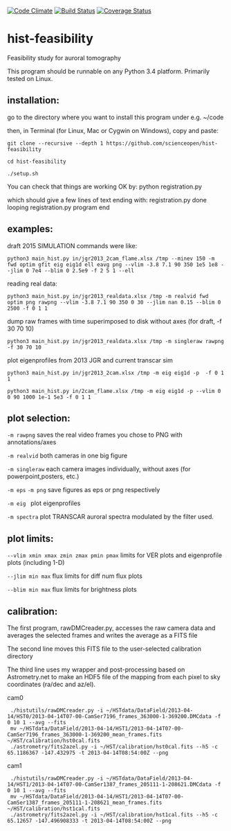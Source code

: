 [![Code Climate](https://codeclimate.com/github/scienceopen/hist-feasibility/badges/gpa.svg)](https://codeclimate.com/github/scienceopen/hist-feasibility)
[![Build Status](https://travis-ci.org/scienceopen/hist-feasibility.svg)](https://travis-ci.org/scienceopen/hist-feasibility)
[![Coverage Status](https://coveralls.io/repos/scienceopen/hist-feasibility/badge.svg?branch=master)](https://coveralls.io/r/scienceopen/hist-feasibility?branch=master)

hist-feasibility
================
Feasibility study for auroral tomography

This program should be runnable on any Python 3.4 platform. Primarily tested on Linux.

installation:
------------
go to the directory where you want to install this program under e.g. ~/code

then, in Terminal (for Linux, Mac or Cygwin on Windows), copy and paste:

```
git clone --recursive --depth 1 https://github.com/scienceopen/hist-feasibility

cd hist-feasibility

./setup.sh
```

You can check that things are working OK by:
    python registration.py

which should give a few lines of text ending with:
    registration.py done looping
    registration.py program end


examples:
---------
draft 2015 SIMULATION commands were like:
```
python3 main_hist.py in/jgr2013_2cam_flame.xlsx /tmp --minev 150 -m fwd optim gfit eig eig1d ell eavg png --vlim -3.8 7.1 90 350 1e5 1e8 --jlim 0 7e4 --blim 0 2.5e9 -f 2 5 1 --ell
```

reading real data:
```
python3 main_hist.py in/jgr2013_realdata.xlsx /tmp -m realvid fwd optim png rawpng --vlim -3.8 7.1 90 350 0 30 --jlim nan 0.15 --blim 0 2500 -f 0 1 1
```

dump raw frames with time superimposed to disk without axes (for draft, -f 30 70 10)
```
python3 main_hist.py in/jgr2013_realdata.xlsx /tmp -m singleraw rawpng -f 30 70 10
```

plot eigenprofiles from 2013 JGR and current transcar sim
```
python3 main_hist.py in/jgr2013_2cam.xlsx /tmp -m eig eig1d -p  -f 0 1 1

python3 main_hist.py in/2cam_flame.xlsx /tmp -m eig eig1d -p --vlim 0 0 90 1000 1e-1 5e3 -f 0 1 1
```

plot selection:
---------------
```-m rawpng``` saves the real video frames you chose to PNG with annotations/axes

```-m realvid``` both cameras in one big figure

```-m singleraw``` each camera images individually, without axes (for powerpoint,posters, etc.)

```-m eps``` ```-m png``` save figures as eps or png respectively

```-m eig ``` plot eigenprofiles

```-m spectra``` plot TRANSCAR auroral spectra modulated by the filter used.

plot limits:
------------
``` --vlim xmin xmax zmin zmax pmin pmax ```  limits for VER plots and eigenprofile plots (including 1-D)

``` --jlim min max ``` flux limits for diff num flux plots

``` --blim min max ``` flux limits for brightness plots

 calibration:
-------------
The first program, rawDMCreader.py, accesses the raw camera data and averages the selected frames and writes the average as a FITS file

The second line moves this FITS file to the user-selected calibration directory

The third line uses my wrapper and post-processing based on Astrometry.net to make an HDF5 file of the mapping from each pixel to sky coordinates (ra/dec and az/el). 

cam0
```
 ./histutils/rawDMCreader.py -i ~/HSTdata/DataField/2013-04-14/HST0/2013-04-14T07-00-CamSer7196_frames_363000-1-369200.DMCdata -f 0 10 1 --avg --fits
 mv ~/HSTdata/DataField/2013-04-14/HST1/2013-04-14T07-00-CamSer7196_frames_363000-1-369200_mean_frames.fits ~/HST/calibration/hst0cal.fits
 ./astrometry/fits2azel.py -i ~/HST/calibration/hst0cal.fits --h5 -c 65.1186367 -147.432975 -t 2013-04-14T08:54:00Z --png
```

cam1
```
 ./histutils/rawDMCreader.py -i ~/HSTdata/DataField/2013-04-14/HST1/2013-04-14T07-00-CamSer1387_frames_205111-1-208621.DMCdata -f 0 10 1 --avg --fits
 mv ~/HSTdata/DataField/2013-04-14/HST1/2013-04-14T07-00-CamSer1387_frames_205111-1-208621_mean_frames.fits ~/HST/calibration/hst1cal.fits
 ./astrometry/fits2azel.py -i ~/HST/calibration/hst1cal.fits --h5 -c 65.12657 -147.496908333 -t 2013-04-14T08:54:00Z --png
```

